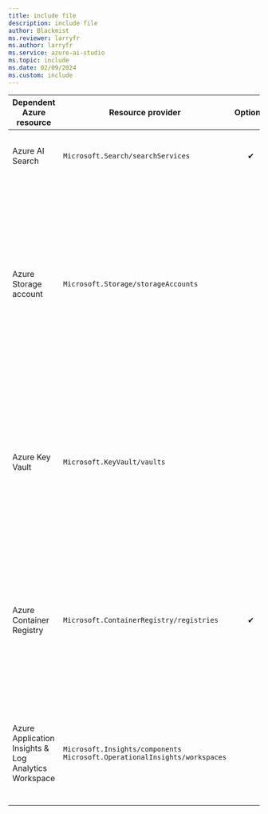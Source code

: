 ```yaml
---
title: include file
description: include file
author: Blackmist
ms.reviewer: larryfr
ms.author: larryfr
ms.service: azure-ai-studio
ms.topic: include
ms.date: 02/09/2024
ms.custom: include
---
```


|Dependent Azure resource|Resource provider|Optional|Note|
|---|---|:---:|---|
| Azure AI Search|`Microsoft.Search/searchServices`|✔|Provides search capabilities for your projects.|
|Azure Storage account|`Microsoft.Storage/storageAccounts`||Stores artifacts for your projects like flows and evaluations. For data isolation, storage containers are prefixed using the project GUID, and conditionally secured using Azure ABAC for the project identity.|
|Azure Key Vault|`Microsoft.KeyVault/vaults`||Stores secrets like connection strings for your resource connections. For data isolation, secrets can't be retrieved across projects via APIs.|
|Azure Container Registry|`Microsoft.ContainerRegistry/registries`|✔|Stores docker images created when using custom runtime for prompt flow. For data isolation, docker images are prefixed using the project GUID.|
|Azure Application Insights &<br>Log Analytics Workspace| `Microsoft.Insights/components`<br>`Microsoft.OperationalInsights/workspaces` ||Used as log storage when you opt in for application-level logging for your deployed prompt flows.|

